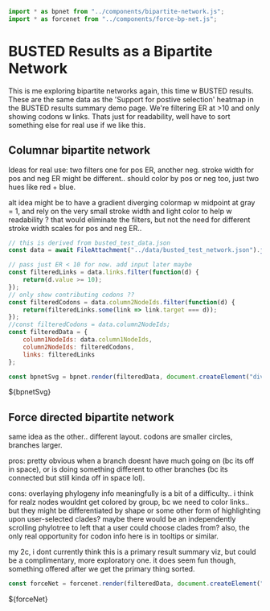 ```js
import * as bpnet from "../components/bipartite-network.js";
import * as forcenet from "../components/force-bp-net.js";
```

# BUSTED Results as a Bipartite Network

This is me exploring bipartite networks again, this time w BUSTED results.
These are the same data as the 'Support for postive selection' heatmap
in the BUSTED results summary demo page. We're filtering ER at >10 and 
only showing codons w links. Thats just for readability, well have to sort
something else for real use if we like this.

## Columnar bipartite network

Ideas for real use: two filters one for pos ER, another neg.
stroke width for pos and neg ER might be different..
should color by pos or neg too, just two hues like red + blue.

alt idea might be to have a gradient diverging colormap w midpoint at gray = 1,
and rely on the very small stroke width and light color to help w readability ?
that would eliminate the filters, but not the need for different stroke width scales 
for pos and neg ER.. 

```js
// this is derived from busted_test_data.json
const data = await FileAttachment("../data/busted_test_network.json").json();

// pass just ER < 10 for now. add input later maybe
const filteredLinks = data.links.filter(function(d) {
    return(d.value >= 10);
});
// only show contributing codons ??
const filteredCodons = data.column2NodeIds.filter(function(d) {
    return(filteredLinks.some(link => link.target === d));
});
//const filteredCodons = data.column2NodeIds;
const filteredData = {
    column1NodeIds: data.column1NodeIds,
    column2NodeIds: filteredCodons,
    links: filteredLinks
};

const bpnetSvg = bpnet.render(filteredData, document.createElement("div"));
```

<div>${bpnetSvg}</div>


## Force directed bipartite network

same idea as the other.. different layout. codons are smaller circles, branches larger.

pros: pretty obvious when a branch doesnt have much going on (bc its off in space), 
or is doing something different to other branches (bc its connected but still kinda off in space lol).

cons: overlaying phylogeny info meaningfully is a bit of a difficulty.. 
i think for realz nodes wouldnt get colored by group, bc we need to color links..
but they might be differentiated by shape or some other form of highlighting upon user-selected clades?
maybe there would be an independently scrolling phylotree to left that a user could choose clades from?
also, the only real opportunity for codon info here is in tooltips or similar.

my 2c, i dont currently think this is a primary result summary viz, but could be a complimentary,
more exploratory one. it does seem fun though, something offered after we get the primary thing sorted.

```js
const forceNet = forcenet.render(filteredData, document.createElement("div"));
```

<div>${forceNet}</div>